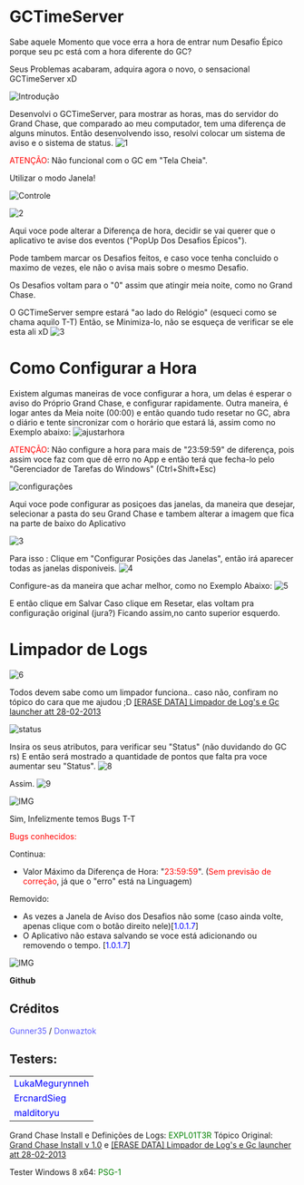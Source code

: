 # GCTimeServer


Sabe aquele Momento que voce erra a hora de entrar num Desafio Épico porque seu pc está com a hora diferente do GC?

Seus Problemas acabaram, adquira agora o novo, o sensacional GCTimeServer xD

![Introdução](\Images\documents\introdução.png)

Desenvolvi o GCTimeServer, para mostrar as horas, mas do servidor do Grand Chase, que comparado ao meu computador, tem uma diferença de alguns minutos. 
Então desenvolvendo isso, resolvi colocar um sistema de aviso e o sistema de status.
![1](\Images\documents\1.png)

<span style="COLOR:#FF0000">ATENÇÃO</span>: Não funcional com o GC em "Tela Cheia".

Utilizar o modo Janela!


![Controle](\Images\documents\controle.png)

![2](\Images\documents\2.png)
 
Aqui voce pode alterar a Diferença de hora, decidir se vai querer que o aplicativo te avise dos eventos ("PopUp Dos Desafios Épicos"). 

Pode tambem marcar os Desafios feitos, e caso voce tenha concluido o maximo de vezes, ele não o avisa mais sobre o mesmo Desafio.

Os Desafios voltam para o "0" assim que atingir meia noite, como no Grand Chase.

O GCTimeServer sempre estará "ao lado do Relógio" (esqueci como se chama aquilo T-T)
Então, se Minimiza-lo, não se esqueça de verificar se ele esta ali xD
![3](\Images\documents\3.png)


# Como Configurar a Hora
Existem algumas maneiras de voce configurar a hora, um delas é esperar o aviso do Próprio Grand Chase, e configurar rapidamente.
Outra maneira, é logar antes da Meia noite (00:00) e então quando tudo resetar no GC, abra o diário e tente sincronizar com o horário que estará lá, assim como no Exemplo abaixo:
![ajustarhora](\Images\documents\ajustarhora.png)


<span style="COLOR:#FF0000">ATENÇÃO</span>: Não configure a hora para mais de "23:59:59" de diferença, pois assim voce faz com que dê erro no App e então terá que fecha-lo pelo "Gerenciador de Tarefas do Windows" (Ctrl+Shift+Esc)



![configurações](\Images\documents\configurações.png)

Aqui voce pode configurar as posiçoes das janelas, da maneira que desejar, selecionar a pasta do seu Grand Chase e tambem alterar a imagem que fica na parte de baixo do Aplicativo

![3](\Images\documents\3.png)

Para isso :
Clique em "Configurar Posições das Janelas", então irá aparecer todas as janelas disponiveis.
![4](\Images\documents\4.png)
 
Configure-as da maneira que achar melhor, como no Exemplo Abaixo:
![5](\Images\documents\5.png)
 
E então clique em Salvar
Caso clique em Resetar, elas voltam pra configuração original (jura?) Ficando assim,no canto superior esquerdo.

# Limpador de Logs
![6](\Images\documents\6.png)

Todos devem sabe como um limpador funciona.. caso não, confiram no tópico do cara que me ajudou ;D
[[ERASE DATA] Limpador de Log's e Gc launcher att 28-02-2013](URL="http://www.webcheats.com.br/forum/grand-chase-downloads-de-cheats-hacks-utilitarios/2042453-erase-data-limpador-de-log-s-e-gc-launcher-att-28-02-2013-a.html")

 
![status](\Images\documents\status.png)

Insira os seus atributos, para verificar seu "Status" (não duvidando do GC rs)
E então será mostrado a quantidade de pontos que falta pra voce aumentar seu "Status".
![8](\Images\documents\old\09.png)
 
Assim.
![9](\Images\documents\old\10.png)
 


![IMG](Images\documents\bugs.png)

Sim, Infelizmente temos Bugs T-T
 
<span style="COLOR:#FF0000">Bugs conhecidos:</span>

Continua:
- Valor Máximo da Diferença de Hora: "<span style="COLOR:#FF0000">23:59:59</span>". 
(<span style="COLOR:#FF0000">Sem previsão de correção</span>, já que o "erro" está na Linguagem)

Removido:
- As vezes a Janela de Aviso dos Desafios não some (caso ainda volte, apenas clique com o botão direito nele)[<span style="COLOR:#0000FF">1.0.1.7</span>]
- O Aplicativo não estava salvando se voce está adicionando ou removendo o tempo. [<span style="COLOR:#0000FF">1.0.1.7</span>]



![IMG](\Images\documents\download.png)

**Github**


## Créditos
<span style="COLOR:#5A5AFF">Gunner35</span> / <span style="COLOR:#5A5AFF">Donwaztok</span>

## Testers:
||
|-|
|<span style="COLOR:#0000FF">LukaMegurynneh</span>|
|<span style="COLOR:#0000FF">ErcnardSieg</span>|
|<span style="COLOR:#0000FF">malditoryu</span>|

Grand Chase Install e Definições de Logs: <span style="COLOR:#008000">EXPL01T3R</span>
Tópico Original: [Grand Chase Install v 1.0](http://www.webcheats.com.br/forum/grand-chase-downloads-de-cheats-hacks-utilitarios/2036178-grand-chase-install-v-1-0-a.html) e [[ERASE DATA] Limpador de Log's e Gc launcher att 28-02-2013](http://www.webcheats.com.br/forum/grand-chase-downloads-de-cheats-hacks-utilitarios/2042453-erase-data-limpador-de-log-s-e-gc-launcher-att-28-02-2013-a.html)

Tester Windows 8 x64: <span style="color:#008000">PSG-1</p>
